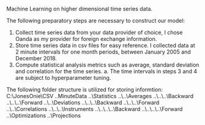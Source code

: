 Machine Learning on higher dimensional time series data.

The following preparatory steps are necessary to construct our model:
1.  Collect time series data from your data provider of choice, I chose Oanda as my provider for foreign exchange information.
2.  Store time series data in csv files for easy reference.  I collected data at 2 minute intervals for one month periods, between January 2005 and December 2018.
3.  Compute statistical analysis metrics such as average, standard deviation and correlation for the time series.
	a. The time intervals in steps 3 and 4 are subject to hyperparameter tuning.

The following folder structure is utilized for storing informtion:
C:\JonesOnie\CSV
..MinuteData
..\\Statistics
..\\..\Averages
..\\..\\..\Backward
..\\..\\..\Forward
..\\..\Deviations
..\\..\\..\Backward
..\\..\\..\Forward
..\\..\Correlations
..\\..\\..\Instruments
..\\..\\..\\..\Backward
..\\..\\..\\..\Forward
..\Optimizations
..\Projections
	
